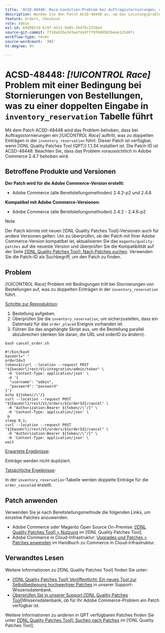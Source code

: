 ```yaml
---
title: 'ACSD-48448: Race-Condition-Problem bei Auftragsstornierungen, das zu doppelten Einträgen in der Inventory_Reservation-Tabelle führt'
description: Wenden Sie den Patch ACSD-48448 an, um das Leistungsproblem von Adobe Commerce zu beheben, bei dem das Problem mit den Race-Bedingungen während der Stornierungen der Bestellung auftritt, was zu doppelten Einträgen in der Tabelle inventory_reservation führt.
feature: Orders, Checkout
role: Admin
exl-id: 69d00219-bc9f-4531-9e85-38476c2258ed
source-git-commit: 7718a835e343ae7da9ff79f690503b4ee1d140fc
workflow-type: tm+mt
source-wordcount: '365'
ht-degree: 0%

---
```


# ACSD-48448: *[!UICONTROL Race]* Problem mit einer Bedingung bei Stornierungen von Bestellungen, was zu einer doppelten Eingabe in `inventory_reservation` Tabelle führt

Mit dem Patch ACSD-48448 wird das Problem behoben, dass bei Auftragsstornierungen ein *[!UICONTROL Race]* auftritt, was zu doppelten Einträgen in der `inventory_reservation` führt. Dieser Patch ist verfügbar, wenn [!DNL Quality Patches Tool (QPT)] 1.1.34 installiert ist. Die Patch-ID ist ACSD-48448. Beachten Sie, dass das Problem voraussichtlich in Adobe Commerce 2.4.7 behoben wird.

## Betroffene Produkte und Versionen

**Der Patch wird für die Adobe Commerce-Version erstellt:**

* Adobe Commerce (alle Bereitstellungsmethoden) 2.4.2-p2 und 2.4.6

**Kompatibel mit Adobe Commerce-Versionen:**

* Adobe Commerce (alle Bereitstellungsmethoden) 2.4.2 - 2.4.6-p2

>[!NOTE]
>
>Der Patch könnte mit neuen [!DNL Quality Patches Tool]-Versionen auch für andere Versionen gelten. Um zu überprüfen, ob der Patch mit Ihrer Adobe Commerce-Version kompatibel ist, aktualisieren Sie das `magento/quality-patches` auf die neueste Version und überprüfen Sie die Kompatibilität auf der Seite [[!DNL Quality Patches Tool]: Nach Patches suchen](https://experienceleague.adobe.com/tools/commerce-quality-patches/index.html). Verwenden Sie die Patch-ID als Suchbegriff, um den Patch zu finden.

## Problem

*[!UICONTROL Race]* Problem mit Bedingungen tritt bei Stornierungen von Bestellungen auf, was zu doppelten Einträgen in der `inventory_reservation` führt.

<u>Schritte zur Reproduktion</u>:

1. Bestellung aufgeben.
1. Überprüfen Sie die `inventory_reservation`, um sicherzustellen, dass ein Datensatz für das `order_placed` Ereignis vorhanden ist.
1. Führen Sie das angehängte Skript aus, um die Bestellung parallel abzubrechen (denken Sie daran, die URL und orderID zu ändern).

`bash cancel_order.sh`

```
#!/bin/bash
baseUrl=" "
orderId=3
token=$(curl --location --request POST "${baseUrl}rest/V1/integration/admin/token" \
 -H 'Content-Type: application/json' \
 -d '{
  "username": "admin",
  "password": "password"
}')
echo ${token//\"/}
curl --location --request POST "${baseUrl}/rest/V1/orders/${orderId}/cancel" \
 -H "Authorization:Bearer ${token//\"/}" \
 -H 'Content-Type: application/json' \
 &
sleep 0.1;
curl --location --request POST "${baseUrl}/rest/V1/orders/${orderId}/cancel" \
 -H "Authorization:Bearer ${token//\"/}" \
 -H 'Content-Type: application/json' \
wait
```

<u>Erwartete Ergebnisse</u>:

Einträge werden nicht dupliziert.

<u>Tatsächliche Ergebnisse</u>:

In der `inventory_reservation`-Tabelle werden doppelte Einträge für die `order_canceled` erstellt.

## Patch anwenden

Verwenden Sie je nach Bereitstellungsmethode die folgenden Links, um einzelne Patches anzuwenden:

* Adobe Commerce oder Magento Open Source On-Premise: [[!DNL Quality Patches Tool] > Nutzung](https://experienceleague.adobe.com/docs/commerce-operations/tools/quality-patches-tool/usage.html) im [!DNL Quality Patches Tool].
* Adobe Commerce in Cloud-Infrastruktur: [Upgrades und Patches > Patches anwenden](https://experienceleague.adobe.com/docs/commerce-cloud-service/user-guide/develop/upgrade/apply-patches.html) im Handbuch zu Commerce in Cloud-Infrastruktur.

## Verwandtes Lesen

Weitere Informationen zu [!DNL Quality Patches Tool] finden Sie unter:

* [[!DNL Quality Patches Tool] Veröffentlicht: Ein neues Tool zur Selbstbedienung hochwertiger Patches](/help/announcements/adobe-commerce-announcements/magento-quality-patches-released-new-tool-to-self-serve-quality-patches.md) in unserer Support-Wissensdatenbank.
* [Überprüfen Sie in unserer Support [!DNL Quality Patches Tool]](/help/support-tools/patches-available-in-qpt-tool/check-patch-for-magento-issue-with-magento-quality-patches.md)Wissensdatenbank, ob für Ihr Adobe Commerce-Problem ein Patch verfügbar ist.

Weitere Informationen zu anderen in QPT verfügbaren Patches finden Sie unter [[!DNL Quality Patches Tool]: Suchen nach Patches](https://experienceleague.adobe.com/tools/commerce-quality-patches/index.html) im [!DNL Quality Patches Tool].
